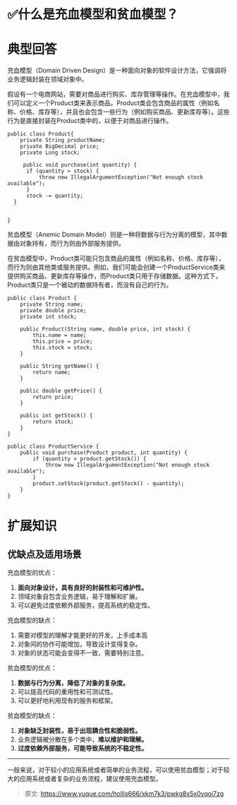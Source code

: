 # ✅什么是充血模型和贫血模型？

# 典型回答


充血模型（Domain Driven Design）是一种面向对象的软件设计方法，它强调将业务逻辑封装在领域对象中。



假设有一个电商网站，需要对商品进行购买、库存管理等操作。在充血模型中，我们可以定义一个Product类来表示商品。Product类会包含商品的属性（例如名称、价格、库存等），并且也会包含一些行为（例如购买商品、更新库存等）。这些行为是直接封装在Product类中的，以便于对商品进行操作。



```plain
public class Product{
	private String productName;
	private BigDecimal price;
	private Long stock;

	 public void purchase(int quantity) {
      if (quantity > stock) {
          throw new IllegalArgumentException("Not enough stock available");
      }
      stock -= quantity;
  }


}
```



贫血模型（Anemic Domain Model）则是一种将数据与行为分离的模型，其中数据由对象持有，而行为则由外部服务提供。



在贫血模型中，Product类可能只包含商品的属性（例如名称、价格、库存等），而行为则由其他类或服务提供。例如，我们可能会创建一个ProductService类来提供购买商品、更新库存等操作，而Product类只用于存储数据。这种方式下，Product类只是一个被动的数据持有者，而没有自己的行为。



```plain
public class Product {
    private String name;
    private double price;
    private int stock;

    public Product(String name, double price, int stock) {
        this.name = name;
        this.price = price;
        this.stock = stock;
    }

    public String getName() {
        return name;
    }

    public double getPrice() {
        return price;
    }

    public int getStock() {
        return stock;
    }
}

```



```plain
public class ProductService {
    public void purchase(Product product, int quantity) {
        if (quantity > product.getStock()) {
            throw new IllegalArgumentException("Not enough stock available");
        }
        product.setStock(product.getStock() - quantity);
    }
}
```



# 扩展知识


## 优缺点及适用场景


充血模型的优点：

1. **面向对象设计，具有良好的封装性和可维护性。**
2. 领域对象自包含业务逻辑，易于理解和扩展。
3. 可以避免过度依赖外部服务，提高系统的稳定性。

充血模型的缺点：

1. 需要对模型的理解才能更好的开发，上手成本高
2. 对象间的协作可能增加，导致设计变得复杂。
3. 对象的状态可能会变得不一致，需要特别注意。



贫血模型的优点：

1. **数据与行为分离，降低了对象的复杂度。**
2. 可以提高代码的重用性和可测试性。
3. 可以更好地利用现有的服务和框架。

贫血模型的缺点：

1. **对象缺乏封装性，易于出现耦合性和脆弱性。**
2. 业务逻辑被分散在多个类中，**难以维护和理解。**
3. **过度依赖外部服务，可能导致系统的不稳定性。**

****

一般来说，对于较小的应用系统或者简单的业务流程，可以使用贫血模型；对于较大的应用系统或者复杂的业务流程，建议使用充血模型。



> 原文: <https://www.yuque.com/hollis666/xkm7k3/pwkg8x5x0vqoi7zg>